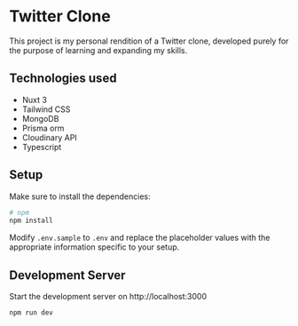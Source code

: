 # Twitter Clone

This project is my personal rendition of a Twitter clone, developed purely for the purpose of learning and expanding my skills.


## Technologies used

* Nuxt 3
* Tailwind CSS
* MongoDB
* Prisma orm
* Cloudinary API
* Typescript

## Setup
Make sure to install the dependencies:
```bash
# npm
npm install
```
Modify `.env.sample` to `.env` and replace the placeholder values with the appropriate information specific to your setup.

## Development Server

Start the development server on http://localhost:3000

```bash
npm run dev
```
